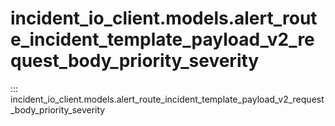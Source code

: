 # incident_io_client.models.alert_route_incident_template_payload_v2_request_body_priority_severity

::: incident_io_client.models.alert_route_incident_template_payload_v2_request_body_priority_severity
